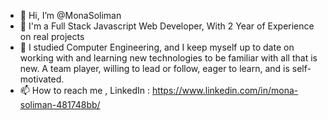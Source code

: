 - 👋 Hi, I’m @MonaSoliman
- 👀 I'm a Full Stack Javascript Web Developer, With 2 Year of Experience on real projects
- 💞️ I studied Computer Engineering, and I keep myself up to date on working with and learning new technologies to be familiar with all that is new. A team player,              willing to lead or follow, eager to learn, and is self-motivated.
- 📫 How to reach me , LinkedIn : https://www.linkedin.com/in/mona-soliman-481748bb/

<!---
MonaSoliman009/MonaSoliman009 is a ✨ special ✨ repository because its `README.md` (this file) appears on your GitHub profile.
You can click the Preview link to take a look at your changes.
--->

